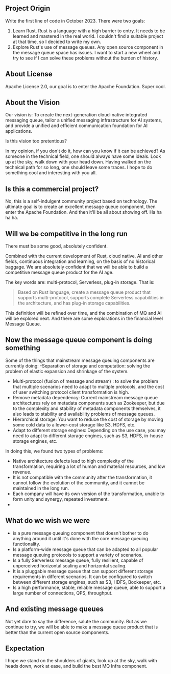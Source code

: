 ## Project Origin
Write the first line of code in October 2023. There were two goals:
1. Learn Rust. Rust is a language with a high barrier to entry. It needs to be learned and mastered in the real world. I couldn't find a suitable project at that time, so I decided to write my own.
2. Explore Rust's use of message queues. Any open source component in the message queue space has issues. I want to start a new wheel and try to see if I can solve these problems without the burden of history.

## About License
Apache License 2.0, our goal is to enter the Apache Foundation. Super cool.

## About the Vision
Our vision is: To create the next-generation cloud-native integrated messaging queue, tailor a unified messaging infrastructure for AI systems, and provide a unified and efficient communication foundation for AI applications. 

Is this vision too pretentious? 

In my opinion, if you don't do it, how can you know if it can be achieved? As someone in the technical field, one should always have some ideals. Look up at the sky, walk down with your head down. Having walked on the technical path for so long, one should leave some traces. I hope to do something cool and interesting with you all. 


## Is this a commercial project?
No, this is a self-indulgent community project based on technology. The ultimate goal is to create an excellent message queue component, then enter the Apache Foundation. And then it'll be all about showing off. Ha ha ha ha.

## Will we be competitive in the long run
There must be some good, absolutely confident.

Combined with the current development of Rust, cloud native, AI and other fields, continuous integration and learning, on the basis of no historical baggage. We are absolutely confident that we will be able to build a competitive message queue product for the AI age.

The key words are: multi-protocol, Serverless, plug-in storage. That is:

>  Based on Rust language, create a message queue product that supports multi-protocol, supports complete Serverless capabilities in the architecture, and has plug-in storage capabilities.

This definition will be refined over time, and the combination of MQ and AI will be explored next. And there are some explorations in the financial level Message Queue.


## Now the message queue component is doing something
Some of the things that mainstream message queuing components are currently doing:
-Separation of storage and computation: solving the problem of elastic expansion and shrinkage of the system.
- Multi-protocol (fusion of message and stream) : to solve the problem that multiple scenarios need to adapt to multiple protocols, and the cost of user switching protocol client transformation is high.
- Remove metadata dependency: Current mainstream message queue architectures rely on metadata components such as Zookeeper, but due to the complexity and stability of metadata components themselves, it also leads to stability and availability problems of message queues.
- Hierarchical storage: You want to reduce the cost of storage by moving some cold data to a lower-cost storage like S3, HDFS, etc.
- Adapt to different storage engines: Depending on the use case, you may need to adapt to different storage engines, such as S3, HDFS, in-house storage engines, etc.

In doing this, we found two types of problems:
- Native architecture defects lead to high complexity of the transformation, requiring a lot of human and material resources, and low revenue.
- It is not compatible with the community after the transformation, it cannot follow the evolution of the community, and it cannot be maintained in the long run.
- Each company will have its own version of the transformation, unable to form unity and synergy, repeated investment.
-

## What do we wish we were
- is a pure message queuing component that doesn't bother to do anything around it until it's done with the core message queuing functionality.
- Is a platform-wide message queue that can be adapted to all popular message queuing protocols to support a variety of scenarios.
- Is a fully Serverless message queue, fully resilient, capable of unperceived horizontal scaling and horizontal scaling.
- It is a pluggable message queue that can support different storage requirements in different scenarios. It can be configured to switch between different storage engines, such as S3, HDFS, Bookeeper, etc.
- Is a high performance, stable, reliable message queue, able to support a large number of connections, QPS, throughput.


## And existing message queues
Not yet dare to say the difference, salute the community. But as we continue to try, we will be able to make a message queue product that is better than the current open source components.

## Expectation
I hope we stand on the shoulders of giants, look up at the sky, walk with heads down, work at ease, and build the best MQ Infra component.
